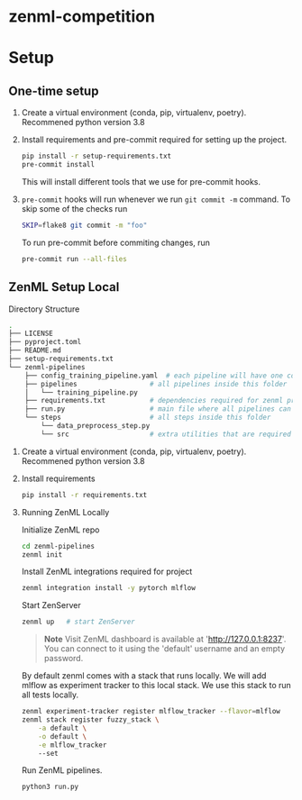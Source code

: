 # zenml-competition

# Setup

## One-time setup

1. Create a virtual environment (conda, pip, virtualenv, poetry). Recommened python version 3.8

2. Install requirements and pre-commit required for setting up the project.

    ```bash
    pip install -r setup-requirements.txt
    pre-commit install
    ```

    This will install different tools that we use for pre-commit hooks.

3. `pre-commit` hooks will run whenever we run `git commit -m` command. To skip some of the checks run

    ```bash
    SKIP=flake8 git commit -m "foo"
    ```

    To run pre-commit before commiting changes, run

    ```bash
    pre-commit run --all-files
    ```

## ZenML Setup Local

Directory Structure

```bash
.
├── LICENSE
├── pyproject.toml
├── README.md
├── setup-requirements.txt
└── zenml-pipelines
    ├── config_training_pipeline.yaml  # each pipeline will have one config file containing information regarding step and other configuration
    ├── pipelines                  # all pipelines inside this folder
    │   └── training_pipeline.py
    ├── requirements.txt           # dependencies required for zenml project
    ├── run.py                     # main file where all pipelines can be run
    └── steps                      # all steps inside this folder
        └── data_preprocess_step.py
        └── src                    # extra utilities that are required by steps added in this folder

```

1. Create a virtual environment (conda, pip, virtualenv, poetry). Recommened python version 3.8

2. Install requirements

    ```bash
    pip install -r requirements.txt
    ```

3. Running ZenML Locally

    Initialize ZenML repo

    ```bash
    cd zenml-pipelines
    zenml init
    ```

    Install ZenML integrations required for project

    ```bash
    zenml integration install -y pytorch mlflow
    ```

    Start ZenServer

    ```bash
    zenml up   # start ZenServer
    ```

    > **Note**
    > Visit  ZenML dashboard is available at 'http://127.0.0.1:8237'. You can connect to it using the 'default' username and an empty password.

    By default zenml comes with a stack that runs locally. We will add mlflow as experiment tracker to this local stack. We use this stack to run all tests locally.

    ```bash
    zenml experiment-tracker register mlflow_tracker --flavor=mlflow
    zenml stack register fuzzy_stack \
        -a default \
        -o default \
        -e mlflow_tracker
        --set
    ```

    Run ZenML pipelines.

    ```bash
    python3 run.py
    ```
